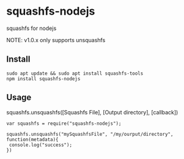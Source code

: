 # squashfs-nodejs
squashfs for nodejs

NOTE: v1.0.x only supports unsquashfs

## Install

```
sudo apt update && sudo apt install squashfs-tools
npm install squashfs-nodejs
```

## Usage


squashfs.unsquashfs([Squashfs File], [Output directory], [callback])

```
var squashfs = require("squashfs-nodejs");

squashfs.unsquashfs("mySquashfsFile", "/my/ourput/directory", function(metadata){
 console.log("success");
})
```
